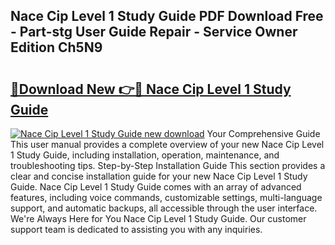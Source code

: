 ## Nace Cip Level 1 Study Guide PDF Download Free - Part-stg User Guide Repair - Service Owner Edition Ch5N9

# <h2><a href="http://bc84725.oget.top/?id=Nace+Cip+Level+1+Study+Guide">🔗Download New 👉🔴 Nace Cip Level 1 Study Guide</a></h2>

[![Nace Cip Level 1 Study Guide new download](https://i.imgur.com/5g1atiW.png)](http://bc84725.oget.top/?id=Nace+Cip+Level+1+Study+Guide)
Your Comprehensive Guide This user manual provides a complete overview of your new Nace Cip Level 1 Study Guide, including installation, operation, maintenance, and troubleshooting tips. Step-by-Step Installation Guide This section provides a clear and concise installation guide for your new Nace Cip Level 1 Study Guide. Nace Cip Level 1 Study Guide comes with an array of advanced features, including voice commands, customizable settings, multi-language support, and automatic backups, all accessible through the user interface. We're Always Here for You Nace Cip Level 1 Study Guide. Our customer support team is dedicated to assisting you with any inquiries.
